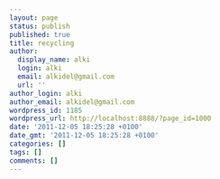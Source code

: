 ```yaml
---
layout: page
status: publish
published: true
title: recycling
author:
  display_name: alki
  login: alki
  email: alkidel@gmail.com
  url: ''
author_login: alki
author_email: alkidel@gmail.com
wordpress_id: 1185
wordpress_url: http://localhost:8888/?page_id=1000
date: '2011-12-05 18:25:28 +0100'
date_gmt: '2011-12-05 18:25:28 +0100'
categories: []
tags: []
comments: []
---
```


